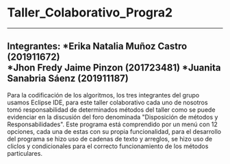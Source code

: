 # Taller_Colaborativo_Progra2
--------------------------------------------------------------------------------------------------------
Integrantes: 
*Erika Natalia Muñoz Castro (201911672)                             
*Jhon Fredy Jaime Pinzon (201723481) 
*Juanita Sanabria Sáenz  (201911187)                                      
---------------------------------------------------------------------------------------------------------

Para la codificación de los algoritmos, los tres integrantes del grupo usamos Eclipse IDE, para este taller colaborativo cada uno de nosotros tomó responsabilidad de determinados 
métodos del taller como se puede evidenciar en la discusión del foro denominada "Disposición de métodos y Responsabilidades". Este programa está comprendido por un menú con 12 
opciones, cada una de estas con su propia funcionalidad, para el desarrollo del programa se hizo uso de cadenas de texto y arreglos, se hizo uso de cliclos y condicionales para 
el correcto funcionamiento de los métodos particulares. 
